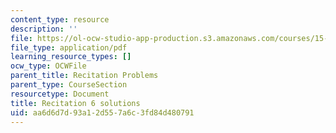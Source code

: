 ```yaml
---
content_type: resource
description: ''
file: https://ol-ocw-studio-app-production.s3.amazonaws.com/courses/15-053-optimization-methods-in-management-science-spring-2013/aa6d6d7d93a12d557a6c3fd84d480791_MIT15_053S13_rec06sol.pdf
file_type: application/pdf
learning_resource_types: []
ocw_type: OCWFile
parent_title: Recitation Problems
parent_type: CourseSection
resourcetype: Document
title: Recitation 6 solutions
uid: aa6d6d7d-93a1-2d55-7a6c-3fd84d480791
---
```

